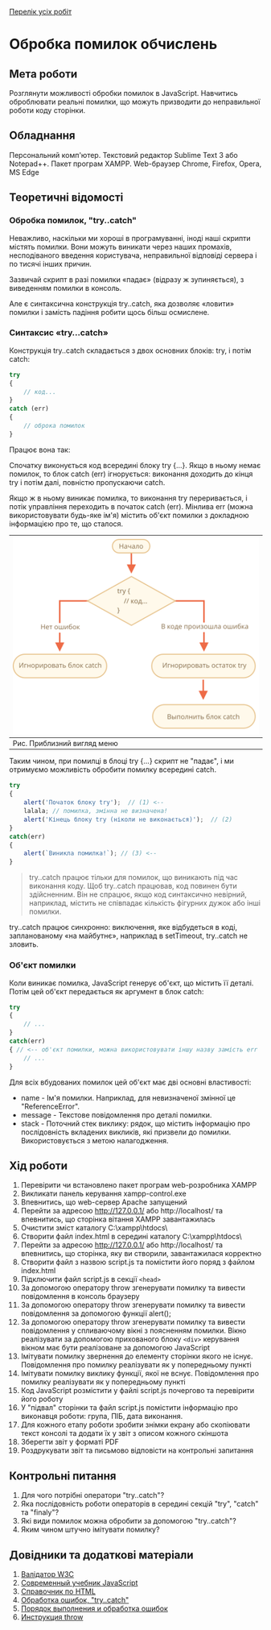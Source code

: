 [Перелік усіх робіт](README.md)

# Обробка помилок обчислень

## Мета роботи

Розглянути можливості обробки помилок в JavaScript. Навчитись оброблювати реальні помилки, що можуть призводити до неправильної роботи коду сторінки.

## Обладнання

Персональний комп'ютер. Текстовий редактор Sublime Text 3 або Notepad++. Пакет програм XAMPP. Web-браузер Chrome, Firefox, Opera, MS Edge

## Теоретичні відомості

### Обробка помилок, "try..catch"

Неважливо, наскільки ми хороші в програмуванні, іноді наші скрипти містять помилки. Вони можуть виникати через наших промахів, несподіваного введення користувача, неправильної відповіді сервера і по тисячі інших причин.

Зазвичай скрипт в разі помилки «падає» (відразу ж зупиняється), з виведенням помилки в консоль.

Але є синтаксична конструкція try..catch, яка дозволяє «ловити» помилки і замість падіння робити щось більш осмислене.

### Синтаксис «try…catch»

Конструкція try..catch складається з двох основних блоків: try, і потім catch:
```js
try 
{
	// код...
} 
catch (err) 
{
	// оброка помилок
}
```
Працює вона так:

Спочатку виконується код всередині блоку try {...}. Якщо в ньому немає помилок, то блок catch (err) ігнорується: виконання доходить до кінця try і потім далі, повністю пропускаючи catch.

Якщо ж в ньому виникає помилка, то виконання try переривається, і потік управління переходить в початок catch (err). Мінлива err (можна використовувати будь-яке ім'я) містить об'єкт помилки з докладною інформацією про те, що сталося.

|![Рис. Приблизний вигляд меню](img/15010.svg)|
|:-----------------------------------------------------|
| Рис. Приблизний вигляд меню |

Таким чином, при помилці в блоці try {...} скрипт не "падає", і ми отримуємо можливість обробити помилку всередині catch.
```js
try 
{
	alert('Початок блоку try');  // (1) <--
	lalala; // помилка, змінна не визначена!
	alert('Кінець блоку try (ніколи не виконається)');  // (2)
} 
catch(err) 
{
	alert(`Виникла помилка!`); // (3) <--
}
```
>try..catch працює тільки для помилок, що виникають під час виконання коду. Щоб try..catch працював, код повинен бути здійсненним. Він не спрацює, якщо код синтаксично невірний, наприклад, містить не співпадає кількість фігурних дужок або інші помилки.

try..catch працює синхронно: виключення, яке відбудеться в коді, запланованому «на майбутнє», наприклад в setTimeout, try..catch не зловить.

### Об'єкт помилки

Коли виникає помилка, JavaScript генерує об'єкт, що містить її деталі. Потім цей об'єкт передається як аргумент в блок catch:
```js
try 
{
	// ...
} 
catch(err) 
{ // <-- об'єкт помилки, можна використовувати іншу назву замість err
	// ...
}
```
Для всіх вбудованих помилок цей об'єкт має дві основні властивості:

 - name - Ім'я помилки. Наприклад, для невизначеної змінної це "ReferenceError".
 - message - Текстове повідомлення про деталі помилки.
 - stack - Поточний стек виклику: рядок, що містить інформацію про послідовність вкладених викликів, які призвели до помилки. Використовується з метою налагодження.

## Хід роботи

1. Перевірити чи встановлено пакет програм web-розробника XAMPP
2. Викликати панель керування xampp-control.exe
3. Впевнитись, що web-сервер Apache запущений
4. Перейти за адресою http://127.0.0.1/ або http://localhost/ та впевнитись, що сторінка вітання XAMPP завантажилась
5. Очистити зміст каталогу C:\xampp\htdocs\
6. Створити файл index.html в середині каталогу C:\xampp\htdocs\
7. Перейти за адресою http://127.0.0.1/ або http://localhost/ та впевнитись, що сторінка, яку ви створили, завантажилася корректно
8. Створити файл з назвою script.js та помістити його поряд з файлом index.html
9. Підключити файл script.js в секції `<head>`
10. За допомогою оператору throw згенерувати помилку та вивести повідомлення в консоль браузеру
11. За допомогою оператору throw згенерувати помилку та вивести повідомлення за допомогою функції alert();
12. За допомогою оператору throw згенерувати помилку та вивести повідомлення у спливаючому вікні з поясненням помилки. Вікно реалізувати за допомогою прихованого блоку `<div>` керування вікном має бути реалізоване за допомогою JavaScript
13. Імітувати помилку звернення до елементу сторінки якого не існує. Повідомлення про помилку реалізувати як у попередньому пункті
14. Імітувати помилку виклику функції, якої не вснує. Повідомлення про помилку реалізувати як у попередньому пункті
15. Код JavaScript розмістити у файлі script.js почергово та перевірити його роботу
16. У "підвал" сторінки та файл script.js помістити інформацію про виконавця роботи: група, ПІБ, дата виконання.
17. Для кожного етапу роботи зробити знімки екрану або скопіювати текст консолі та додати їх у звіт з описом кожного скіншота
18. Зберегти звіт у форматі PDF
19. Роздрукувати звіт та письмово відповісти на контрольні запитання

## Контрольні питання

1. Для чого потрібні оператори "try..catch"?
2. Яка послідовність роботи операторів в середині секцій "try", "catch" та "finaly"?
3. Які види помилок можна обробити за допомогою "try..catch"?
4. Яким чином штучно імітувати помилку?

## Довідники та додаткові матеріали

1. [Валідатор W3C](https://validator.w3.org)
2. [Современный учебник JavaScript](https://learn.javascript.ru)
3. [Справочник по HTML](http://htmlbook.ru)
4. [Обработка ошибок, "try..catch"](https://learn.javascript.ru/try-catch)
5. [Порядок выполнения и обработка ошибок](https://developer.mozilla.org/ru/docs/Web/JavaScript/Guide/Control_flow_and_error_handling)
6. [Инструкция throw](https://developer.mozilla.org/ru/docs/Web/JavaScript/Reference/Statements/throw)

